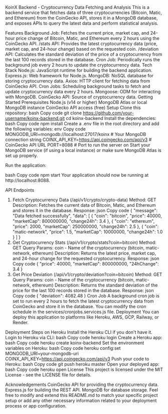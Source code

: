 KoinX Backend - Cryptocurrency Data Fetching and Analysis
This is a backend service that fetches data of three cryptocurrencies (Bitcoin, Matic, and Ethereum) from the CoinGecko API, stores it in a MongoDB database, and exposes APIs to query the latest data and perform statistical analysis.

Features
Background Job: Fetches the current price, market cap, and 24-hour price change of Bitcoin, Matic, and Ethereum every 2 hours using the CoinGecko API.
/stats API: Provides the latest cryptocurrency data (price, market cap, and 24-hour change) based on the requested coin.
/deviation API: Calculates the standard deviation of the price of a cryptocurrency from the last 100 records stored in the database.
Cron Job: Periodically runs the background job every 2 hours to update the cryptocurrency data.
Tech Stack
Node.js: JavaScript runtime for building the backend application.
Express.js: Web framework for Node.js.
MongoDB: NoSQL database for storing cryptocurrency data.
Axios: HTTP client for fetching data from CoinGecko API.
Cron Jobs: Scheduling background tasks to fetch and update cryptocurrency data every 2 hours.
Mongoose: ODM for interacting with MongoDB.
CoinGecko API: Source of cryptocurrency data.
Getting Started
Prerequisites
Node.js (v14 or higher)
MongoDB Atlas or local MongoDB instance
CoinGecko API access (free)
Setup
Clone this repository:
bash
Copy code
git clone https://github.com/your-username/koinx-backend.git
cd koinx-backend
Install the dependencies:
bash
Copy code
npm install
Create a .env file in the root directory and add the following variables:
env
Copy code
MONGODB_URI=mongodb://localhost:27017/koinx  # Your MongoDB connection string
COINX_API_KEY=https://api.coingecko.com/api/v3  # CoinGecko API URL
PORT=8088  # Port to run the server on
Start your MongoDB service (if using a local instance) or make sure MongoDB Atlas is set up properly.

Run the application:

bash
Copy code
npm start
Your application should now be running at http://localhost:8088.

API Endpoints
1. Fetch Cryptocurrency Data (/api/v1/crypto/crypto-data)
Method: GET
Description: Fetches the current data of Bitcoin, Matic, and Ethereum and stores it in the database.
Response:
json
Copy code
{
  "message": "Data fetched successfully",
  "data": [
    {
      "coin": "bitcoin",
      "price": 40000,
      "marketCap": 800000000,
      "change24h": 3.4
    },
    {
      "coin": "ethereum",
      "price": 2000,
      "marketCap": 250000000,
      "change24h": 2.5
    },
    {
      "coin": "matic-network",
      "price": 1.5,
      "marketCap": 10000000,
      "change24h": 1.0
    }
  ]
}
2. Get Cryptocurrency Stats (/api/v1/crypto/stats?coin=bitcoin)
Method: GET
Query Params: coin - Name of the cryptocurrency (bitcoin, matic-network, ethereum)
Description: Returns the latest price, market cap, and 24-hour change for the requested cryptocurrency.
Response:
json
Copy code
{
  "price": 40000,
  "marketCap": 800000000,
  "24hChange": 3.4
}
3. Get Price Deviation (/api/v1/crypto/deviation?coin=bitcoin)
Method: GET
Query Params: coin - Name of the cryptocurrency (bitcoin, matic-network, ethereum)
Description: Returns the standard deviation of the price for the last 100 records stored in the database.
Response:
json
Copy code
{
  "deviation": 4082.48
}
Cron Job
A background cron job is set to run every 2 hours to fetch the latest cryptocurrency data from CoinGecko and store it in the database. You can modify the cron schedule in the services/cronjobs.services.js file.
Deployment
You can deploy this application to platforms like Heroku, AWS, GCP, Railway, or Render.

Deployment Steps on Heroku
Install the Heroku CLI if you don't have it.
Login to Heroku via CLI:
bash
Copy code
heroku login
Create a Heroku app:
bash
Copy code
heroku create koinx-backend
Set the environment variables on Heroku:
bash
Copy code
heroku config:set MONGODB_URI=your-mongodb-uri COINX_API_KEY=https://api.coingecko.com/api/v3
Push your code to Heroku:
bash
Copy code
git push heroku master
Open your deployed app:
bash
Copy code
heroku open
License
This project is licensed under the MIT License - see the LICENSE file for details.

Acknowledgements
CoinGecko API for providing the cryptocurrency data.
Express.js for building the REST API.
MongoDB for database storage.
Feel free to modify and extend this README.md to match your specific project setup or add any other necessary information related to your deployment process or app configuration.




